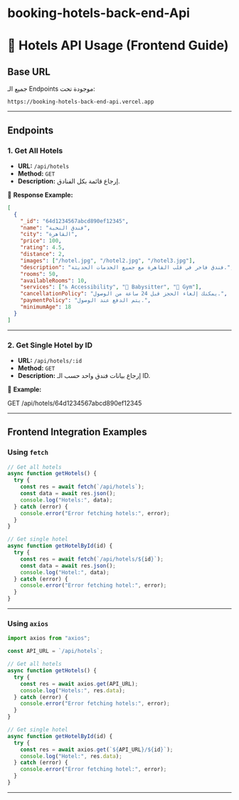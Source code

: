 # booking-hotels-back-end-Api


# 🏨 Hotels API Usage (Frontend Guide)

## Base URL
جميع الـ Endpoints موجودة تحت:
```
https://booking-hotels-back-end-api.vercel.app
```

---

## Endpoints

### 1. Get All Hotels
- **URL:** `/api/hotels`
- **Method:** `GET`
- **Description:** إرجاع قائمة بكل الفنادق.

📌 **Response Example:**
```json
[
  {
    "_id": "64d1234567abcd890ef12345",
    "name": "فندق النخبة",
    "city": "القاهرة",
    "price": 100,
    "rating": 4.5,
    "distance": 2,
    "images": ["/hotel.jpg", "/hotel2.jpg", "/hotel3.jpg"],
    "description": "فندق فاخر في قلب القاهرة مع جميع الخدمات الحديثة.",
    "rooms": 50,
    "availableRooms": 10,
    "services": ["♿ Accessibility", "👶 Babysitter", "💪 Gym"],
    "cancellationPolicy": "يمكنك إلغاء الحجز قبل 24 ساعة من الوصول.",
    "paymentPolicy": "يتم الدفع عند الوصول.",
    "minimumAge": 18
  }
]
````

---

### 2. Get Single Hotel by ID

* **URL:** `/api/hotels/:id`
* **Method:** `GET`
* **Description:** إرجاع بيانات فندق واحد حسب الـ ID.

📌 **Example:**

GET /api/hotels/64d1234567abcd890ef12345

---

## Frontend Integration Examples

### Using `fetch`

```js
// Get all hotels
async function getHotels() {
  try {
    const res = await fetch(`/api/hotels`);
    const data = await res.json();
    console.log("Hotels:", data);
  } catch (error) {
    console.error("Error fetching hotels:", error);
  }
}

// Get single hotel
async function getHotelById(id) {
  try {
    const res = await fetch(`/api/hotels/${id}`);
    const data = await res.json();
    console.log("Hotel:", data);
  } catch (error) {
    console.error("Error fetching hotel:", error);
  }
}
```

---

### Using `axios`

```js
import axios from "axios";

const API_URL = `/api/hotels`;

// Get all hotels
async function getHotels() {
  try {
    const res = await axios.get(API_URL);
    console.log("Hotels:", res.data);
  } catch (error) {
    console.error("Error fetching hotels:", error);
  }
}

// Get single hotel
async function getHotelById(id) {
  try {
    const res = await axios.get(`${API_URL}/${id}`);
    console.log("Hotel:", res.data);
  } catch (error) {
    console.error("Error fetching hotel:", error);
  }
}
```

---
